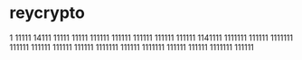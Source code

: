 # reycrypto
1
11111
14111
11111
11111
111111
111111
111111
111111
111111
1141111
1111111
111111
1111111
111111
111111
111111
111111
1111111
111111
1111111
111111
111111
1111111
111111
